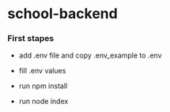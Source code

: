 # school-backend

### First stapes
- add .env file and copy .env_example to .env
- fill .env values

- run npm install
- run node index


